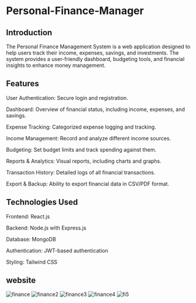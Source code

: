 # Personal-Finance-Manager
## Introduction
The Personal Finance Management System is a web application designed to help users track their income, expenses, savings, and investments. The system provides a user-friendly dashboard, budgeting tools, and financial insights to enhance money management.
## Features
User Authentication: Secure login and registration.

Dashboard: Overview of financial status, including income, expenses, and savings.

Expense Tracking: Categorized expense logging and tracking.

Income Management: Record and analyze different income sources.

Budgeting: Set budget limits and track spending against them.

Reports & Analytics: Visual reports, including charts and graphs.

Transaction History: Detailed logs of all financial transactions.

Export & Backup: Ability to export financial data in CSV/PDF format.
## Technologies Used
Frontend: React.js

Backend: Node.js with Express.js

Database: MongoDB

Authentication: JWT-based authentication

Styling: Tailwind CSS
## website 
![finance](https://github.com/user-attachments/assets/0eee6579-58f1-4146-81ec-af994c622144)
![finance2](https://github.com/user-attachments/assets/9184293c-1d59-4aee-af2f-f27e37ed9a88)
![finance3](https://github.com/user-attachments/assets/e12291a5-4bf4-49d2-8670-8f5ffa3cb312)
![finance4](https://github.com/user-attachments/assets/3a5364ce-78cf-4c99-9f18-03160bd14586)
![fi5](https://github.com/user-attachments/assets/651e7de4-4a23-42b1-a565-eaf1b2f3a5b5)
